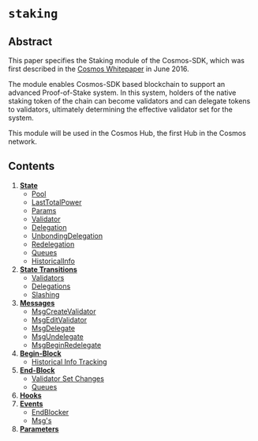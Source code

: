 <!--
order: 0
title: Staking Overview
parent:
  title: "staking"
-->

# `staking`

## Abstract

This paper specifies the Staking module of the Cosmos-SDK, which was first
described in the [Cosmos Whitepaper](https://cosmos.network/about/whitepaper)
in June 2016. 

The module enables Cosmos-SDK based blockchain to support an advanced
Proof-of-Stake system. In this system, holders of the native staking token of
the chain can become validators and can delegate tokens to validators,
ultimately determining the effective validator set for the system.

This module will be used in the Cosmos Hub, the first Hub in the Cosmos
network.

## Contents

1. **[State](01_state.md)**
    - [Pool](01_state.md#pool)
    - [LastTotalPower](01_state.md#lasttotalpower)
    - [Params](01_state.md#params)
    - [Validator](01_state.md#validator)
    - [Delegation](01_state.md#delegation)
    - [UnbondingDelegation](01_state.md#unbondingdelegation)
    - [Redelegation](01_state.md#redelegation)
    - [Queues](01_state.md#queues)
    - [HistoricalInfo](01_state.md#historicalinfo)
2. **[State Transitions](02_state_transitions.md)**
    - [Validators](02_state_transitions.md#validators)
    - [Delegations](02_state_transitions.md#delegations)
    - [Slashing](02_state_transitions.md#slashing)
3. **[Messages](03_messages.md)**
    - [MsgCreateValidator](03_messages.md#msgcreatevalidator)
    - [MsgEditValidator](03_messages.md#msgeditvalidator)
    - [MsgDelegate](03_messages.md#msgdelegate)
    - [MsgUndelegate](03_messages.md#msgundelegate)
    - [MsgBeginRedelegate](03_messages.md#msgbeginredelegate)
4. **[Begin-Block](04_begin_block.md)**
    - [Historical Info Tracking](04_begin_block.md#historical-info-tracking)
5. **[End-Block ](05_end_block.md)**
    - [Validator Set Changes](05_end_block.md#validator-set-changes)
    - [Queues ](05_end_block.md#queues-)
6. **[Hooks](06_hooks.md)**
7. **[Events](07_events.md)**
    - [EndBlocker](07_events.md#endblocker)
    - [Msg's](07_events.md#msg's)
8. **[Parameters](08_params.md)**
